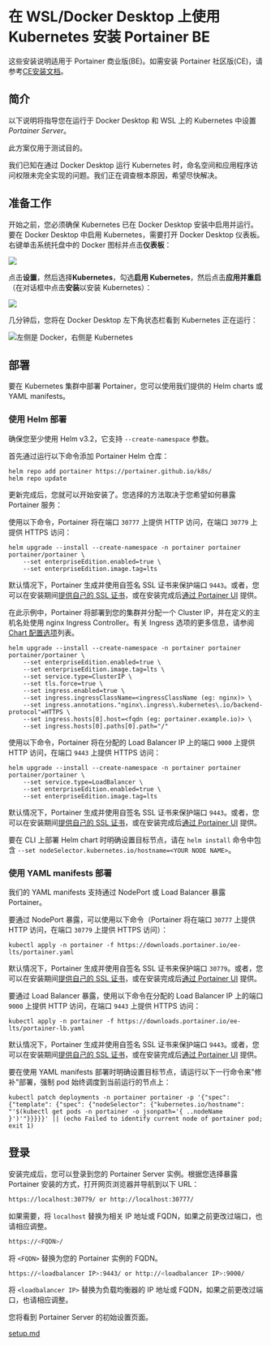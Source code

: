 # 在 WSL/Docker Desktop 上使用 Kubernetes 安装 Portainer BE

这些安装说明适用于 Portainer 商业版(BE)。如需安装 Portainer 社区版(CE)，请参考[CE安装文档](../../../install-ce/server/kubernetes/wsl.md)。

## 简介

以下说明将指导您在运行于 Docker Desktop 和 WSL 上的 Kubernetes 中设置 _Portainer Server_。

此方案仅用于测试目的。

我们已知在通过 Docker Desktop 运行 Kubernetes 时，命名空间和应用程序访问权限未完全实现的问题。我们正在调查根本原因，希望尽快解决。

## 准备工作

开始之前，您必须确保 Kubernetes 已在 Docker Desktop 安装中启用并运行。要在 Docker Desktop 中启用 Kubernetes，需要打开 Docker Desktop 仪表板。右键单击系统托盘中的 Docker 图标并点击**仪表板**：

![](../../..//assets/kube-wsl-1.png)

点击**设置**，然后选择**Kubernetes**，勾选**启用 Kubernetes**，然后点击**应用并重启**（在对话框中点击**安装**以安装 Kubernetes）：

![](../../..//assets/kube-wsl-2.gif)

几分钟后，您将在 Docker Desktop 左下角状态栏看到 Kubernetes 正在运行：

![左侧是 Docker，右侧是 Kubernetes](../../..//assets/kube-wsl-4.png)

## 部署

要在 Kubernetes 集群中部署 Portainer，您可以使用我们提供的 Helm charts 或 YAML manifests。

### 使用 Helm 部署

确保您至少使用 Helm v3.2，它支持 `--create-namespace` 参数。

首先通过运行以下命令添加 Portainer Helm 仓库：

```
helm repo add portainer https://portainer.github.io/k8s/
helm repo update
```

更新完成后，您就可以开始安装了。您选择的方法取决于您希望如何暴露 Portainer 服务：

使用以下命令，Portainer 将在端口 `30777` 上提供 HTTP 访问，在端口 `30779` 上提供 HTTPS 访问：

```
helm upgrade --install --create-namespace -n portainer portainer portainer/portainer \
    --set enterpriseEdition.enabled=true \
    --set enterpriseEdition.image.tag=lts
```

默认情况下，Portainer 生成并使用自签名 SSL 证书来保护端口 `9443`。或者，您可以在安装期间[提供自己的 SSL 证书](../../../../advanced/ssl.md#using-your-own-ssl-certificate-on-kubernetes-via-helm)，或在安装完成后[通过 Portainer UI](../../../../admin/settings/#ssl-certificate) 提供。

在此示例中，Portainer 将部署到您的集群并分配一个 Cluster IP，并在定义的主机名处使用 nginx Ingress Controller。有关 Ingress 选项的更多信息，请参阅[Chart 配置选项](../../../../advanced/helm-chart-configuration-options.md)列表。

```
helm upgrade --install --create-namespace -n portainer portainer portainer/portainer \
    --set enterpriseEdition.enabled=true \
    --set enterpriseEdition.image.tag=lts \
    --set service.type=ClusterIP \
    --set tls.force=true \
    --set ingress.enabled=true \
    --set ingress.ingressClassName=<ingressClassName (eg: nginx)> \
    --set ingress.annotations."nginx\.ingress\.kubernetes\.io/backend-protocol"=HTTPS \
    --set ingress.hosts[0].host=<fqdn (eg: portainer.example.io)> \
    --set ingress.hosts[0].paths[0].path="/"
```

使用以下命令，Portainer 将在分配的 Load Balancer IP 上的端口 `9000` 上提供 HTTP 访问，在端口 `9443` 上提供 HTTPS 访问：

```
helm upgrade --install --create-namespace -n portainer portainer portainer/portainer \
    --set service.type=LoadBalancer \
    --set enterpriseEdition.enabled=true \
    --set enterpriseEdition.image.tag=lts
```

默认情况下，Portainer 生成并使用自签名 SSL 证书来保护端口 `9443`。或者，您可以在安装期间[提供自己的 SSL 证书](../../../../advanced/ssl.md#using-your-own-ssl-certificate-on-kubernetes-via-helm)，或在安装完成后[通过 Portainer UI](../../../../admin/settings/#ssl-certificate) 提供。

要在 CLI 上部署 Helm chart 时明确设置目标节点，请在 `helm install` 命令中包含 `--set nodeSelector.kubernetes.io/hostname=<YOUR NODE NAME>`。

### 使用 YAML manifests 部署

我们的 YAML manifests 支持通过 NodePort 或 Load Balancer 暴露 Portainer。

要通过 NodePort 暴露，可以使用以下命令（Portainer 将在端口 `30777` 上提供 HTTP 访问，在端口 `30779` 上提供 HTTPS 访问）：

```
kubectl apply -n portainer -f https://downloads.portainer.io/ee-lts/portainer.yaml
```

默认情况下，Portainer 生成并使用自签名 SSL 证书来保护端口 `30779`。或者，您可以在安装期间[提供自己的 SSL 证书](../../../../advanced/ssl.md#using-your-own-ssl-certificate-on-kubernetes-via-helm)，或在安装完成后[通过 Portainer UI](../../../../admin/settings/#ssl-certificate) 提供。

要通过 Load Balancer 暴露，使用以下命令在分配的 Load Balancer IP 上的端口 `9000` 上提供 HTTP 访问，在端口 `9443` 上提供 HTTPS 访问：

```
kubectl apply -n portainer -f https://downloads.portainer.io/ee-lts/portainer-lb.yaml
```

默认情况下，Portainer 生成并使用自签名 SSL 证书来保护端口 `9443`。或者，您可以在安装期间[提供自己的 SSL 证书](../../../../advanced/ssl.md#using-your-own-ssl-certificate-on-kubernetes-via-helm)，或在安装完成后[通过 Portainer UI](../../../../admin/settings/#ssl-certificate) 提供。

要在使用 YAML manifests 部署时明确设置目标节点，请运行以下一行命令来"修补"部署，强制 pod 始终调度到当前运行的节点上：

```
kubectl patch deployments -n portainer portainer -p '{"spec": {"template": {"spec": {"nodeSelector": {"kubernetes.io/hostname": "'$(kubectl get pods -n portainer -o jsonpath='{ ..nodeName }')'"}}}}}' || (echo Failed to identify current node of portainer pod; exit 1)
```

## 登录

安装完成后，您可以登录到您的 Portainer Server 实例。根据您选择暴露 Portainer 安装的方式，打开网页浏览器并导航到以下 URL：

```bash
https://localhost:30779/ or http://localhost:30777/
```

如果需要，将 `localhost` 替换为相关 IP 地址或 FQDN，如果之前更改过端口，也请相应调整。

```bash
https://<FQDN>/
```

将 `<FQDN>` 替换为您的 Portainer 实例的 FQDN。

```bash
https://<loadbalancer IP>:9443/ or http://<loadbalancer IP>:9000/
```

将 `<loadbalancer IP>` 替换为负载均衡器的 IP 地址或 FQDN，如果之前更改过端口，也请相应调整。

您将看到 Portainer Server 的初始设置页面。

[setup.md](../setup.md)
